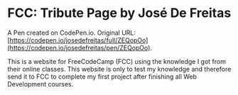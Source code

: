 # FCC: Tribute Page by José De Freitas

A Pen created on CodePen.io. Original URL: [https://codepen.io/josedefreitas/full/ZEQopOo](https://codepen.io/josedefreitas/pen/ZEQopOo).

This is a website for FreeCodeCamp (FCC) using the knowledge I got from their online classes. This website is only to test my knowledge and therefore send it to FCC to complete my first project after finishing all Web Development courses.
